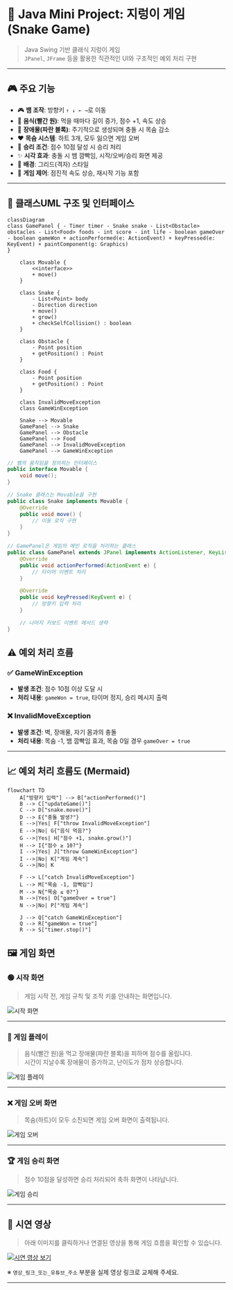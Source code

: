# 🐍 Java Mini Project: 지렁이 게임 (Snake Game)

> Java Swing 기반 클래식 지렁이 게임  
> `JPanel`, `JFrame` 등을 활용한 직관적인 UI와 구조적인 예외 처리 구현

---

## 🎮 주요 기능

- 🎮 **뱀 조작**: 방향키 `↑ ↓ ← →`로 이동
- 🍎 **음식(빨간 원)**: 먹을 때마다 길이 증가, 점수 +1, 속도 상승
- 🧱 **장애물(파란 블록)**: 주기적으로 생성되며 충돌 시 목숨 감소
- ❤️ **목숨 시스템**: 하트 3개, 모두 잃으면 게임 오버
- 🏁 **승리 조건**: 점수 10점 달성 시 승리 처리
- ✨ **시각 효과**: 충돌 시 뱀 깜빡임, 시작/오버/승리 화면 제공
- 🎨 **배경**: 그리드(격자) 스타일
- 🔄 **게임 제어**: 점진적 속도 상승, 재시작 기능 포함

---

## 🧩 클래스UML 구조 및 인터페이스

```mermaid
classDiagram
class GamePanel { - Timer timer - Snake snake - List<Obstacle> obstacles - List<Food> foods - int score - int life - boolean gameOver - boolean gameWon + actionPerformed(e: ActionEvent) + keyPressed(e: KeyEvent) + paintComponent(g: Graphics)
}

    class Movable {
        <<interface>>
        + move()
    }

    class Snake {
        - List<Point> body
        - Direction direction
        + move()
        + grow()
        + checkSelfCollision() : boolean
    }

    class Obstacle {
        - Point position
        + getPosition() : Point
    }

    class Food {
        - Point position
        + getPosition() : Point
    }

    class InvalidMoveException
    class GameWinException

    Snake --> Movable
    GamePanel --> Snake
    GamePanel --> Obstacle
    GamePanel --> Food
    GamePanel --> InvalidMoveException
    GamePanel --> GameWinException
```

```java
// 뱀의 움직임을 정의하는 인터페이스
public interface Movable {
    void move();
}

// Snake 클래스는 Movable을 구현
public class Snake implements Movable {
    @Override
    public void move() {
        // 이동 로직 구현
    }
}

// GamePanel은 게임의 메인 로직을 처리하는 클래스
public class GamePanel extends JPanel implements ActionListener, KeyListener {
    @Override
    public void actionPerformed(ActionEvent e) {
        // 타이머 이벤트 처리
    }

    @Override
    public void keyPressed(KeyEvent e) {
        // 방향키 입력 처리
    }

    // 나머지 키보드 이벤트 메서드 생략
}

```

## ⚠️ 예외 처리 흐름

### ✅ GameWinException

- **발생 조건**: 점수 10점 이상 도달 시
- **처리 내용**: `gameWon = true`, 타이머 정지, 승리 메시지 출력

### ❌ InvalidMoveException

- **발생 조건**: 벽, 장애물, 자기 몸과의 충돌
- **처리 내용**: 목숨 -1, 뱀 깜빡임 효과, 목숨 0일 경우 `gameOver = true`

---

## 📈 예외 처리 흐름도 (Mermaid)

```mermaid
flowchart TD
    A["방향키 입력"] --> B["actionPerformed()"]
    B --> C["updateGame()"]
    C --> D["snake.move()"]
    D --> E{"충돌 발생?"}
    E -->|Yes| F["throw InvalidMoveException"]
    E -->|No| G{"음식 먹음?"}
    G -->|Yes| H["점수 +1, snake.grow()"]
    H --> I{"점수 ≥ 10?"}
    I -->|Yes| J["throw GameWinException"]
    I -->|No| K["게임 계속"]
    G -->|No| K

    F --> L["catch InvalidMoveException"]
    L --> M["목숨 -1, 깜빡임"]
    M --> N{"목숨 ≤ 0?"}
    N -->|Yes| O["gameOver = true"]
    N -->|No| P["게임 계속"]

    J --> Q["catch GameWinException"]
    Q --> R["gameWon = true"]
    R --> S["timer.stop()"]

```

## 🖼️ 게임 화면

### 🟢 시작 화면

> 게임 시작 전, 게임 규칙 및 조작 키를 안내하는 화면입니다.

![시작 화면](images/image-1.png)

---

### 🔵 게임 플레이

> 음식(빨간 원)을 먹고 장애물(파란 블록)을 피하며 점수를 올립니다.  
> 시간이 지날수록 장애물이 증가하고, 난이도가 점차 상승합니다.

![게임 플레이](images/image-2.png)

---

### ❌ 게임 오버 화면

> 목숨(하트)이 모두 소진되면 게임 오버 화면이 출력됩니다.

![게임 오버](images/image-4.png)

---

### 🏆 게임 승리 화면

> 점수 10점을 달성하면 승리 처리되어 축하 화면이 나타납니다.

![게임 승리](images/image-3.png)

---

## 🎥 시연 영상

> 아래 이미지를 클릭하거나 연결된 영상을 통해 게임 흐름을 확인할 수 있습니다.

[![시연 영상 보기](images/image.png)](영상_링크_또는_유튜브_주소)

※ `영상_링크_또는_유튜브_주소` 부분을 실제 영상 링크로 교체해 주세요.

---
